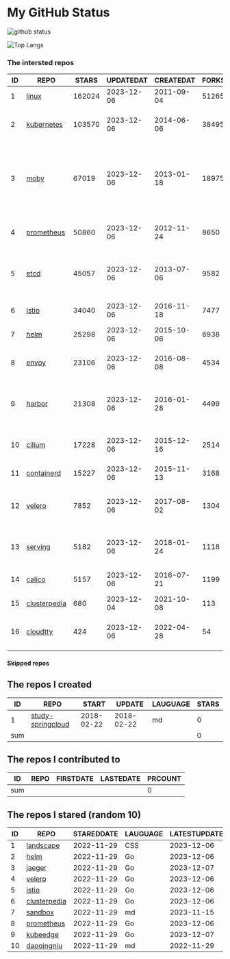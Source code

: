 # My GitHub Status

<img src="https://github-readme-stats-1.yihong0618.vercel.app/api?username=daoqingniu&show_icons=true&&&hide_title=true&count_private=true" alt="github status" />

![Top Langs](https://github-readme-stats-1.yihong0618.vercel.app/api/top-langs/?username=daoqingniu&layout=compact)

<!--START_SECTION:github_repos-->
### The intersted repos
| ID |                              REPO                               | STARS  | UPDATEDAT  | CREATEDAT  | FORKSCOUNT |                                                DESCRIPTIONS                                                |
|----|-----------------------------------------------------------------|--------|------------|------------|------------|------------------------------------------------------------------------------------------------------------|
|  1 | [linux](https://github.com/torvalds/linux)                      | 162024 | 2023-12-06 | 2011-09-04 |      51265 | Linux kernel source tree                                                                                   |
|  2 | [kubernetes](https://github.com/kubernetes/kubernetes)          | 103570 | 2023-12-06 | 2014-06-06 |      38495 | Production-Grade Container Scheduling and Management                                                       |
|  3 | [moby](https://github.com/moby/moby)                            |  67019 | 2023-12-06 | 2013-01-18 |      18975 | The Moby Project - a collaborative project for the container ecosystem to assemble container-based systems |
|  4 | [prometheus](https://github.com/prometheus/prometheus)          |  50860 | 2023-12-06 | 2012-11-24 |       8650 | The Prometheus monitoring system and time series database.                                                 |
|  5 | [etcd](https://github.com/etcd-io/etcd)                         |  45057 | 2023-12-06 | 2013-07-06 |       9582 | Distributed reliable key-value store for the most critical data of a distributed system                    |
|  6 | [istio](https://github.com/istio/istio)                         |  34040 | 2023-12-06 | 2016-11-18 |       7477 | Connect, secure, control, and observe services.                                                            |
|  7 | [helm](https://github.com/helm/helm)                            |  25298 | 2023-12-06 | 2015-10-06 |       6938 | The Kubernetes Package Manager                                                                             |
|  8 | [envoy](https://github.com/envoyproxy/envoy)                    |  23106 | 2023-12-06 | 2016-08-08 |       4534 | Cloud-native high-performance edge/middle/service proxy                                                    |
|  9 | [harbor](https://github.com/goharbor/harbor)                    |  21308 | 2023-12-06 | 2016-01-28 |       4499 | An open source trusted cloud native registry project that stores, signs, and scans content.                |
| 10 | [cilium](https://github.com/cilium/cilium)                      |  17228 | 2023-12-06 | 2015-12-16 |       2514 | eBPF-based Networking, Security, and Observability                                                         |
| 11 | [containerd](https://github.com/containerd/containerd)          |  15227 | 2023-12-06 | 2015-11-13 |       3168 | An open and reliable container runtime                                                                     |
| 12 | [velero](https://github.com/vmware-tanzu/velero)                |   7852 | 2023-12-06 | 2017-08-02 |       1304 | Backup and migrate Kubernetes applications and their persistent volumes                                    |
| 13 | [serving](https://github.com/knative/serving)                   |   5182 | 2023-12-06 | 2018-01-24 |       1118 | Kubernetes-based, scale-to-zero, request-driven compute                                                    |
| 14 | [calico](https://github.com/projectcalico/calico)               |   5157 | 2023-12-06 | 2016-07-21 |       1199 | Cloud native networking and network security                                                               |
| 15 | [clusterpedia](https://github.com/clusterpedia-io/clusterpedia) |    680 | 2023-12-04 | 2021-10-08 |        113 | The Encyclopedia of Kubernetes clusters                                                                    |
| 16 | [cloudtty](https://github.com/cloudtty/cloudtty)                |    424 | 2023-12-06 | 2022-04-28 |         54 | A Friendly Kubernetes CloudShell (Web Terminal) !                                                          |



#### Skipped repos
<!--END_SECTION:github_repos-->

<!--START_SECTION:my_github-->
## The repos I created
| ID  |                                 REPO                                 |   START    |   UPDATE   | LAUGUAGE | STARS |
|-----|----------------------------------------------------------------------|------------|------------|----------|-------|
|   1 | [study-springcloud](https://github.com/daoqingniu/study-springcloud) | 2018-02-22 | 2018-02-22 | md       |     0 |
| sum |                                                                      |            |            |          |     0 |

## The repos I contributed to
| ID  | REPO | FIRSTDATE | LASTEDATE | PRCOUNT |
|-----|------|-----------|-----------|---------|
| sum |      |           |           |       0 |

## The repos I stared (random 10)
| ID |                              REPO                               | STAREDDATE | LAUGUAGE | LATESTUPDATE |
|----|-----------------------------------------------------------------|------------|----------|--------------|
|  1 | [landscape](https://github.com/cncf/landscape)                  | 2022-11-29 | CSS      | 2023-12-06   |
|  2 | [helm](https://github.com/helm/helm)                            | 2022-11-29 | Go       | 2023-12-06   |
|  3 | [jaeger](https://github.com/jaegertracing/jaeger)               | 2022-11-29 | Go       | 2023-12-07   |
|  4 | [velero](https://github.com/vmware-tanzu/velero)                | 2022-11-29 | Go       | 2023-12-06   |
|  5 | [istio](https://github.com/istio/istio)                         | 2022-11-29 | Go       | 2023-12-06   |
|  6 | [clusterpedia](https://github.com/clusterpedia-io/clusterpedia) | 2022-11-29 | Go       | 2023-12-06   |
|  7 | [sandbox](https://github.com/cncf/sandbox)                      | 2022-11-29 | md       | 2023-11-15   |
|  8 | [prometheus](https://github.com/prometheus/prometheus)          | 2022-11-29 | Go       | 2023-12-06   |
|  9 | [kubeedge](https://github.com/kubeedge/kubeedge)                | 2022-11-29 | Go       | 2023-12-07   |
| 10 | [daoqingniu](https://github.com/daoqingniu/daoqingniu)          | 2022-11-29 | md       | 2022-11-29   |

<!--END_SECTION:my_github-->
